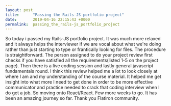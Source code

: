 ```yaml
---
layout: post
title:      "Passing the Rails-JS portfolio project"
date:       2019-04-16 22:15:43 +0000
permalink:  passing_the_rails-js_portfolio_project
---
```



So today i passed my Rails-JS portfolio project. It was much more relaxed and it always helps the interviewer if we are vocal about what we're doing rather than just starting to type or frantically looking for files.
The procedure is straightforward. The person assigned to do your project review first checks if you have satisfied all the requirements(listed 1-5 on the project page). Then there is a live coding session and lastly general javascript fundamentals round.
I think this review helped me a lot to look closely at where I am and my understanding of the course material. It helped me get insight into what more I need to get done in order to be more effective communicator and practice needed to crack that coding interview when I do get a job. So moving onto React/React. Few more weeks to go. It has been an amazing journey so far. Thank you Flatiron community.
